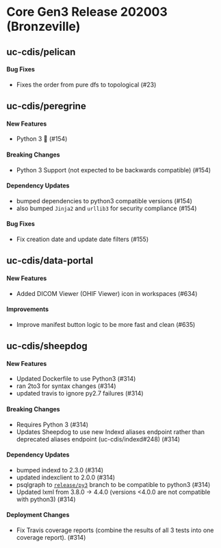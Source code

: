 # Core Gen3 Release 202003 (Bronzeville)

## uc-cdis/pelican

#### Bug Fixes
  - Fixes the order from pure dfs to topological (#23)

## uc-cdis/peregrine

#### New Features
  - Python 3  🎉 (#154)

#### Breaking Changes
  - Python 3 Support (not expected to be backwards compatible) (#154)

#### Dependency Updates
  - bumped dependencies to python3 compatible versions (#154)
  - also bumped `Jinja2` and `urllib3` for security compliance (#154)

#### Bug Fixes
  - Fix creation date and update date filters (#155)

## uc-cdis/data-portal

#### New Features
  - Added DICOM Viewer (OHIF Viewer) icon in workspaces (#634)

#### Improvements
  - Improve manifest button logic to be more fast and clean (#635)

## uc-cdis/sheepdog

#### New Features
  - Updated Dockerfile to use Python3 (#314)
  - ran 2to3 for syntax changes (#314)
  - updated travis to ignore py2.7 failures (#314)

#### Breaking Changes
  - Requires Python 3 (#314)
  - Updates Sheepdog to use new Indexd aliases endpoint rather than deprecated 
    aliases endpoint (uc-cdis/indexd#248) (#314)

#### Dependency Updates
  - bumped indexd to 2.3.0 (#314)
  - updated indexclient to 2.0.0 (#314)
  - psqlgraph to 
    [`release/py3`](https://github.com/NCI-GDC/psqlgraph/tree/release/py3) 
    branch to be compatible to python3 (#314)
  - Updated lxml from 3.8.0 -> 4.4.0 (versions <4.0.0 are not compatible with 
    python3) (#314)

#### Deployment Changes
  - Fix Travis coverage reports (combine the results of all 3 tests into one 
    coverage report). (#314)

